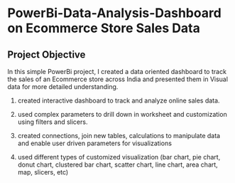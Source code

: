 # PowerBi-Data-Analysis-Dashboard on Ecommerce Store Sales Data 
## Project Objective
In this simple PowerBi project, I created a data oriented dashboard to track the sales of an Ecommerce store across India and presented them in Visual data for more detailed understanding.

1. created interactive dashboard to track and analyze online sales data.

2. used complex parameters to drill down in worksheet and customization using filters and slicers.

3. created connections, join new tables, calculations to manipulate data and enable user driven parameters for visualizations

4. used different types of customized visualization (bar chart, pie chart, donut chart, clustered bar chart, scatter chart, line chart, area chart, map, slicers, etc)

